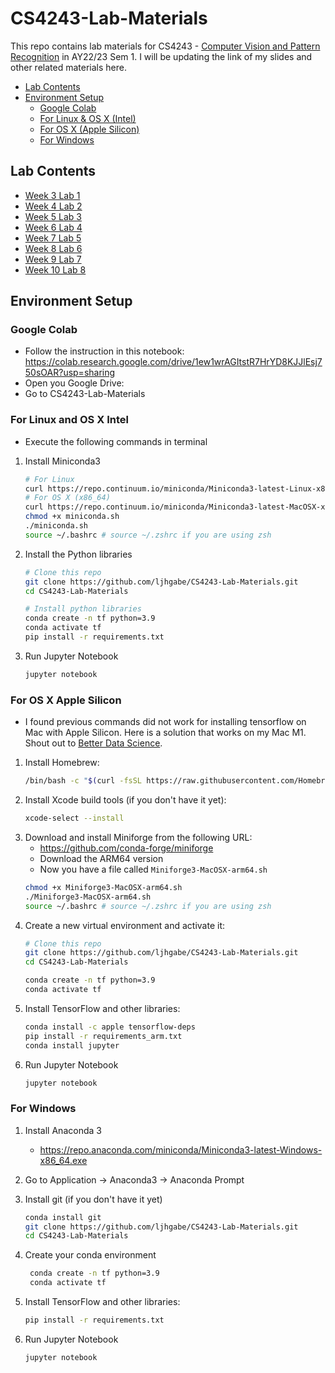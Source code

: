 # CS4243-Lab-Materials
This repo contains lab materials for CS4243 - [Computer Vision and Pattern Recognition](https://nusmods.com/modules/CS4243/computer-vision-and-pattern-recognition) in AY22/23 Sem 1.
I will be updating the link of my slides and other related materials here.
* [Lab Contents](#lab-contents)
* [Environment Setup](#environment-setup)
    - [Google Colab](#google-colab)
    - [For Linux & OS X (Intel)](#for-linux-and-os-x-intel)
    - [For OS X (Apple Silicon)](#for-os-x-apple-silicon)
    - [For Windows](#for-windows)


## Lab Contents
* [Week 3 Lab 1](https://github.com/ljhgabe/CS4243-Lab-Materials/tree/main/W3L1)
* [Week 4 Lab 2](https://github.com/ljhgabe/CS4243-Lab-Materials/tree/main/W4L2)
* [Week 5 Lab 3](https://github.com/ljhgabe/CS4243-Lab-Materials/tree/main/W5L3)
* [Week 6 Lab 4](https://github.com/ljhgabe/CS4243-Lab-Materials/tree/main/W6L4)
* [Week 7 Lab 5](https://github.com/ljhgabe/CS4243-Lab-Materials/tree/main/W7L5)
* [Week 8 Lab 6](https://github.com/ljhgabe/CS4243-Lab-Materials/tree/main/W8L6)
* [Week 9 Lab 7](https://github.com/ljhgabe/CS4243-Lab-Materials/tree/main/W9L7)
* [Week 10 Lab 8](https://github.com/ljhgabe/CS4243-Lab-Materials/tree/main/W10L8)

## Environment Setup
### Google Colab
* Follow the instruction in this notebook:
    https://colab.research.google.com/drive/1ew1wrAGItstR7HrYD8KJJlEsj750sOAR?usp=sharing
* Open you Google Drive:
* Go to CS4243-Lab-Materials

### For Linux and OS X Intel
* Execute the following commands in terminal
1. Install Miniconda3
    ```sh
    # For Linux
    curl https://repo.continuum.io/miniconda/Miniconda3-latest-Linux-x86_64.sh -o miniconda.sh -J -L -k
    # For OS X (x86_64)
    curl https://repo.continuum.io/miniconda/Miniconda3-latest-MacOSX-x86_64.sh -o miniconda.sh -J -L -k
    chmod +x miniconda.sh
    ./miniconda.sh
    source ~/.bashrc # source ~/.zshrc if you are using zsh
    ```
2. Install the Python libraries
    ```sh
    # Clone this repo
    git clone https://github.com/ljhgabe/CS4243-Lab-Materials.git
    cd CS4243-Lab-Materials

    # Install python libraries
    conda create -n tf python=3.9
    conda activate tf
    pip install -r requirements.txt
    ```
3. Run Jupyter Notebook
    ```sh
    jupyter notebook
    ```
    
### For OS X Apple Silicon
* I found previous commands did not work for installing tensorflow on Mac with Apple Silicon. 
Here is a solution that works on my Mac M1. Shout out to [Better Data Science](https://github.com/better-data-science/TensorFlow/blob/main/000_TensorFlow_Installation_M1.md).

1. Install Homebrew:
    ```sh
    /bin/bash -c "$(curl -fsSL https://raw.githubusercontent.com/Homebrew/install/HEAD/install.sh)"
    ```
2. Install Xcode build tools (if you don't have it yet):
    ```sh
    xcode-select --install
    ```
3. Download and install Miniforge from the following URL:
    - https://github.com/conda-forge/miniforge
    - Download the ARM64 version
    - Now you have a file called `Miniforge3-MacOSX-arm64.sh`
    ```sh
    chmod +x Miniforge3-MacOSX-arm64.sh
    ./Miniforge3-MacOSX-arm64.sh
    source ~/.bashrc # source ~/.zshrc if you are using zsh
    ```
4. Create a new virtual environment and activate it:
    ```sh
    # Clone this repo
    git clone https://github.com/ljhgabe/CS4243-Lab-Materials.git
    cd CS4243-Lab-Materials
    
    conda create -n tf python=3.9
    conda activate tf
    ```
5. Install TensorFlow and other libraries:
    ```sh
    conda install -c apple tensorflow-deps
    pip install -r requirements_arm.txt
    conda install jupyter
    ```
6. Run Jupyter Notebook
    ```sh
    jupyter notebook
    ```
   
### For Windows

1. Install Anaconda 3
   - https://repo.anaconda.com/miniconda/Miniconda3-latest-Windows-x86_64.exe

2. Go to Application -> Anaconda3 -> Anaconda Prompt
3. Install git (if you don't have it yet)
   ```sh
   conda install git
   git clone https://github.com/ljhgabe/CS4243-Lab-Materials.git
   cd CS4243-Lab-Materials
   ```
4. Create your conda environment
   ```sh
    conda create -n tf python=3.9
    conda activate tf
    ```
5. Install TensorFlow and other libraries:
    ```sh
    pip install -r requirements.txt
    ```
6. Run Jupyter Notebook
   ```sh
   jupyter notebook
   ```




